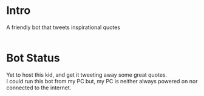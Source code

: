# Intro
A friendly bot that tweets inspirational quotes
<br/>
<br/>

# Bot Status
Yet to host this kid, and get it tweeting away some great quotes. <br/>
I could run this bot from my PC but, my PC is neither always powered on nor connected to the internet.
